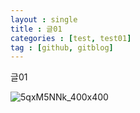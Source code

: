 ```yaml
---
layout : single
title : 글01
categories : [test, test01]
tag : [github, gitblog]
---
```


글01

![5qxM5NNk_400x400](/home/yooseungwoo/workspace/yswSlamDunk.github.io/images/2022-12-29-글01/5qxM5NNk_400x400.jpg)